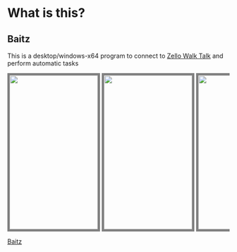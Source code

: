 # What is this?

## Baitz
This is a desktop/windows-x64 program to connect to [Zello Walk Talk](https://zello.com/) and perform automatic tasks

<div style="overflow: auto; white-space: nowrap;">
 <img style="width:200px;height:350px; border: 5px solid gray;" src="https://blogger.googleusercontent.com/img/b/R29vZ2xl/AVvXsEi6peamsRKSnu208tRXj2ZkVdq-pJez6xWGudcMe5GUmSQHGZR6I4yJC-Lm5WScC834q6LfmohMP_rNhzwUsDEcy6vyuZ-KMy0Uo2ebEa4IXA3NYpcvt3pE0G2zOomWmh-JHp7lEg_Cigg3/s0/0.png" />
<img style="width:200px;height:350px; border: 5px solid gray;" src="https://blogger.googleusercontent.com/img/b/R29vZ2xl/AVvXsEjSuuP1jPRPCSDkuUHZaJ95TcuO2ZYuFnl1OjmNrggPq5VRZwfgaklzGFd92P9o_xMouT3LvutFkWRKN5ahjHXQ88cANeI_q2KrKcAAOIbqTIfnmjhE9tVCl87zE-PHwpe8-TxEY3NZqGkx/s0/1.png" />
<img style="width:200px;height:350px; border: 5px solid gray;" src="https://blogger.googleusercontent.com/img/b/R29vZ2xl/AVvXsEgxkCCnn8KRJvgZQb6n8EwbHt3-T_aEYhWJP_WO_ofteE1JTuKSG4QnWpQmC_fBahFVvMFMfoIZhXX9bJqOQH39hjpQ5kCKHs1Qqwovdj1vSr7jnvRY6GJG2htAtyxAKlgcS2jSKtoOExeY/s0/2.png" />
<img style="width:200px;height:350px; border: 5px solid gray;" src="https://blogger.googleusercontent.com/img/b/R29vZ2xl/AVvXsEjTRoIN1AJ7glYZeAjkGPcnGLgFD4W1tMaKodp0tjK18bYWbh_tz15B3KvPBIPXr5ABEOLKazbe2Bm0j3If_GkMUTGtcODh7cdQDMP_OqdGkkyJiROnIzhD72WlzQY7FcuG1hn8Kpf2J8_P/s0/3.png" />
<img style="width:200px;height:350px; border: 5px solid gray;" src="https://blogger.googleusercontent.com/img/b/R29vZ2xl/AVvXsEjGZxqCYi1UfKqpTfW2HTfIheGi0aqAERgfAani1s6YGJPz97knUEDJKpm2f77hd4dfBYC9wsOYN90IVJFm6SDATYAQIHXdkInYvsYEBzOFmRsxbKqgC3FhPeRYhAmZd1noL89aWVwued1Z/s0/4.png" />
<img style="width:200px;height:350px; border: 5px solid gray;" src="https://blogger.googleusercontent.com/img/b/R29vZ2xl/AVvXsEhNrqziPEZmeKmzWAQwUS1q1rWtZhfNT0ZFCL4p_ahJ6tUtrWLs-hKwJ9yoFHDzMpiBH3hGpukCCJer1Mc0xfmfcIR4LRmrSTJ47QEVcyHZTDjUBSo41yvaSOePXzqo4clWl4fZw78udKUR/s0/5.png" />
<img style="width:200px;height:350px; border: 5px solid gray;" src="https://blogger.googleusercontent.com/img/b/R29vZ2xl/AVvXsEhltK2ouM5aDJ6YC4ZW9QiiXHiPWMmKwVIWeuNHRv7TloYiAlYtXldj01SRi-R5a-QHg2fQ5AxtdD5s2HHHR2tTC5LBkY6XJ8EbZ37OS3jd6vxRPte32DWubZhiRC1sg-4FeL62ZI2XvWaa/s0/6.png" />
<img style="width:200px;height:350px; border: 5px solid gray;" src="https://blogger.googleusercontent.com/img/b/R29vZ2xl/AVvXsEjVgkgvBjMq47vy_MZx1qUOdJKtF-4Pk_o-UDT2p2otaDu_58DGiyUJWhSNP-HvOgIPlt4fW_0JgipkiuoVoS55NyX6n5qHMm0NFotKYOMrwKQMC7fk0rUdessjenGsRxgEsIXILAOVfFz7/s0/7.png" />
<img style="width:200px;height:350px; border: 5px solid gray;" src="https://blogger.googleusercontent.com/img/b/R29vZ2xl/AVvXsEh0SD6AYxnJNmkGIKDrBtMOzCsplMizKBX5MGiiGq35L5D78QDzreNCHnYXLnXiTcbQTCkiUYigxzgsecV1itp5oPNheOS4cVhcOWLRoB-ODGVQFQRxWQvJQHfWUtukDdQSTHMCtkY_W4pr/s0/8.png" />
<img style="width:200px;height:350px; border: 5px solid gray;" src="https://blogger.googleusercontent.com/img/b/R29vZ2xl/AVvXsEjnbtpqV1IwHP9lj3xEEtrg0PbN3Tt5F_h9GnxeFPyQ5GHxaidcdPppGoTE3ti3zigIKK51X6JIfkyWQtDgPcY1X3USRks4vDJaskUDVzQ71IOLwk6kNBFHH5iemvNIDFHJ24BfrBPB7NLc/s0/9.png" />
<img style="width:200px;height:350px; border: 5px solid gray;" src="https://blogger.googleusercontent.com/img/b/R29vZ2xl/AVvXsEhf16bLfI7_LWKwNr9_DxH-zrIHkfEsTJJAiVEoE-eYzV3fvJvK039NyZI0f1_yvBXCTr-4-WXKXMtCWiUiN7_6c1gqzoPaoumxTZGYRIrp2HkflO5H5WDiFXy-EcIBYdeYjxpUDBbalEUm/s0/10.png" />
<img style="width:200px;height:350px; border: 5px solid gray;" src="https://blogger.googleusercontent.com/img/b/R29vZ2xl/AVvXsEgEFRRXpOpHPYFx7XxyIHS5oqOrgeJbHYgShVYtLUVHYUFhHT_W9i-RtoJ73LgK65oLIWlf-bSbuyeeQ_gxjFwb71vENck2Lht4Ccbu97JLgpCFgr6OQzr4MY5BSrfUqht6N4HLqEBA-_ZC/s0/11.png" />
</div>

[Baitz](https://github.com/Allanksr/baitz/releases/download/1.0.1/Baitz-1.0.1-win-x64.exe)
